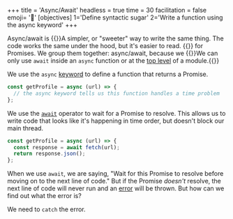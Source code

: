 +++
title = 'Async/Await'
headless = true
time = 30
facilitation = false
emoji= '🧩'
[objectives]
    1='Define syntactic sugar'
    2='Write a function using the async keyword'
+++

Async/await is {{<tooltip title="syntactic sugar">}}A simpler, or "sweeter" way to write the same thing. The code works the same under the hood, but it's easier to read. {{</tooltip>}} for Promises. We group them together: async/await, because we {{<tooltip title="use them together. ">}}We can only use `await` inside an `async` function or at the [top level](https://developer.mozilla.org/en-US/docs/Web/JavaScript/Reference/Operators/await#top_level_await) of a module.{{</tooltip>}}

We use the `async` [keyword](https://developer.mozilla.org/en-US/docs/Web/JavaScript/Reference/Lexical_grammar#keywords) to define a function that returns a Promise.

```js
const getProfile = async (url) => {
  // the async keyword tells us this function handles a time problem
};
```

We use the [`await`](https://developer.mozilla.org/en-US/docs/Web/JavaScript/Reference/Operators/await) operator to wait for a Promise to resolve. This allows us to write code that looks like it's happening in time order, but doesn't block our main thread.

```js
const getProfile = async (url) => {
  const response = await fetch(url);
  return response.json();
};
```

When we use `await`, we are saying, "Wait for this Promise to resolve before moving on to the next line of code." But if the Promise _doesn't_ resolve, the next line of code will never run and an [error](https://developer.mozilla.org/en-US/docs/Web/JavaScript/Reference/Global_Objects/Error) will be thrown. But how can we find out what the error is?

We need to `catch` the error.
